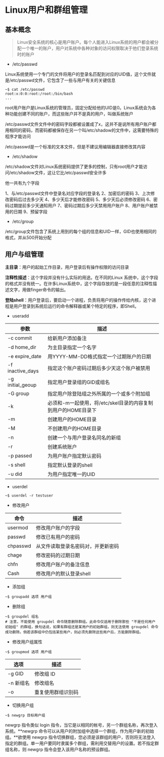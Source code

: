 # Linux用户和群组管理

## 基本概念

> Linux安全系统的核心是用户账户。每个人能进入Linux系统的用户都会被分配一个唯一的账户，用户对系统中各种对象的访问权限取决于他们登录系统时的账户

* /etc/passwd

Linux系统使用一个专门的文件将用户的登录名匹配到对应的UID值，这个文件就是/etc/passwd文件，它包含了一些与用户有关的关键信息

```linux
~$ cat /etc/passwd
root:x:0:0:root:/root:/bin/bash
...
```

root用户账户是Linux系统的管理员，固定分配给他的UID是0。Linux系统会为各种功能创建不同的账户，而这些账户并不是真的用户，叫做系统账户

/etc/passwd文件文件中的密码字段都被设置成了x，这并不是说所有用户账户都用相同的密码，而密码都被保存在另一个叫/etc/shadow的文件中，这需要特殊的程序才能访问

/etc/passwd是一个标准的文本文件，但是不建议用编辑器直接修改其内容

* /etc/shadow

/etc/shadow文件对Linux系统密码提供了更多的控制，只有root用户才能访问/etc/shadow文件，这让它比/etc/passwd安全许多

他一共有九个字段

1、与/etc/passwd文件中登录名对应字段的登录名
2、加密后的密码
3、上次修改密码后过去多少天
4、多少天后才能修改密码
5、多少天后必须修改密码
6、密码过期提前多少天通知用户
7、密码过期后多少天禁用用户账户
8、用户账户被禁用的日期
9、预留字段

* /etc/group

/etc/group文件包含了系统上用到的每个组的信息和UID一样，GID也使用相同的格式，并从500开始分配

## 用户与组管理

**主目录**：用户的起始工作目录，用户登录后有操作权限的访问目录

**注释性描述**：这个字段并没有什么实际的用途。在不同的Linux 系统中，这个字段的格式并没有统一。在许多Linux系统中，这个字段存放的是一段任意的注释性描述文字，用做finger命令的输出。

**登陆shell**：用户登录后，要启动一个进程，负责将用户的操作传给内核，这个进程是用户登录到系统后运行的命令解释器或某个特定的程序，即Shell。

* useradd

| 参数             | 描述                                                         |
| ---------------- | ------------------------------------------------------------ |
| -c commit        | 给新用户添加备注                                             |
| -d home_dir      | 为主目录指定一个名字                                         |
| -e expire_date   | 用YYYY-MM-DD格式指定一个过期账户的日期                       |
| -f inactive_days | 指定这个账户密码过期后多少天这个账户被禁用                   |
| -g initial_geoup | 指定用户登录组的GID或组名                                    |
| -G group         | 指定用户除登陆组之外所属的一个或多个附加组                   |
| -k               | 必须和-m一起使用，将/etc/skel目录的内容复制到用户的HOME目录下 |
| -m               | 创建用户的HOME目录                                           |
| -M               | 不创建用户的HOME目录                                         |
| -n               | 创建一个与用户登录名同名的新组                               |
| -r               | 创建系统账户                                                 |
| -p passed        | 为用户账户指定默认密码                                       |
| -s shell         | 指定默认登录的shell                                          |
| -u did           | 为用户指定唯一的UID                                          |

* userdel

```shell
~$ userdel -r testuser
```

* 修改用户

| 命令     | 描述                               |
| -------- | ---------------------------------- |
| usermod  | 修改用户账户的字段                 |
| passwd   | 修改已有用户的密码                 |
| chpasswd | 从文件读取登录名密码对，并更新密码 |
| chage    | 修改密码的过期日期                 |
| chfn     | 修改用户账户的备注信息             |
| Cash     | 修改用户的默认登录shell            |

* 添加组

```shell
~$ groupadd 选项 用户组
```

* 删除组

```shell
~$ groupdel 组名
# 注意，不能使用 groupdel 命令随意删除群组。此命令仅适用于删除那些 "不是任何用户初始组" 的群组，换句话说，如果有群组还是某用户的初始群组，则无法使用 groupdel 命令成功删除。倘若该群组中仍包括某些用户，则必须先删除这些用户后，方能删除群组。
```

* 修改用户组属性

```shell
~$ groupmod 选项 用户组
```

| 选项      | 描述               |
| --------- | ------------------ |
| -g GID    | 修改组 ID          |
| -n 新组名 | 修改组名           |
| -o        | 重复使用群组识别码 |

* 切换用户组

```shell
~$ newgrp 目标用户组
```

newgrp 指令类似 login 指令，当它是以相同的帐号，另一个群组名称，再次登入系统。**newgrp 命令可以从用户的附加组中选择一个群组，作为用户新的初始组。**欲使用 newgrp 指令切换群组，您必须是该群组的用户，否则将无法登入指定的群组。单一用户要同时隶属多个群组，需利用交替用户的设置。若不指定群组名称，则 newgrp 指令会登入该用户名称的预设群组。

